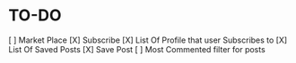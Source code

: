 # TO-DO

[ ] Market Place
[X] Subscribe
[X] List Of Profile that user Subscribes to
[X] List Of Saved Posts
[X] Save Post
[ ] Most Commented filter for posts
